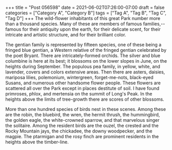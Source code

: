 +++
title = "Post 056598"
date = 2021-06-02T07:26:00-07:00
draft = false
categories = ["Category A", "Category B"]
tags = ["Tag A", "Tag B", "Tag C", "Tag D"]
+++
The wild-flower inhabitants of this great Park number more than a thousand species. Many of these are members of famous families,--famous for their antiquity upon the earth, for their delicate scent, for their intricate and artistic structure, and for their brilliant color.

The gentian family is represented by fifteen species, one of these being a fringed blue gentian, a Western relative of the fringed gentian celebrated by the poet Bryant. There are intricately-formed orchids. The silver and blue columbine is here at its best; it blossoms on the lower slopes in June, on the heights during September. The populous pea family, in yellow, white, and lavender, covers and colors extensive areas. Then there are asters, daisies, mariposa lilies, polemonium, wintergreen, forget-me-nots, black-eyed Susans, and numerous other handsome flower people. These flowers are scattered all over the Park except in places destitute of soil. I have found primroses, phlox, and mertensia on the summit of Long's Peak. In the heights above the limits of tree-growth there are scores of other blossoms.

More than one hundred species of birds nest in these scenes. Among these are the robin, the bluebird, the wren, the hermit thrush, the hummingbird, the golden eagle, the white-crowned sparrow, and that marvelous singer the solitaire. Among the resident birds are the ouzel, the crested and the Rocky Mountain jays, the chickadee, the downy woodpecker, and the magpie. The ptarmigan and the rosy finch are prominent residents in the heights above the timber-line.
